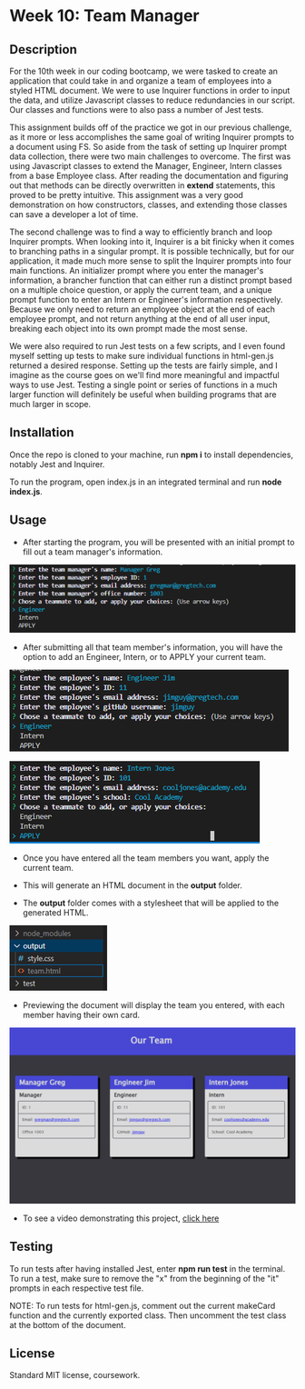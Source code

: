 # Week 10: Team Manager

## Description

For the 10th week in our coding bootcamp, we were tasked to create an application that could take in and organize a team of employees into a styled HTML document. We were to use Inquirer functions in order to input the data, and utilize Javascript classes to reduce redundancies in our script. Our classes and functions were to also pass a number of Jest tests.

This assignment builds off of the practice we got in our previous challenge, as it more or less accomplishes the same goal of writing Inquirer prompts to a document using FS. So aside from the task of setting up Inquirer prompt data collection, there were two main challenges to overcome. The first was using Javascript classes to extend the Manager, Engineer, Intern classes from a base Employee class. After reading the documentation and figuring out that methods can be directly overwritten in **extend** statements, this proved to be pretty intuitive. This assignment was a very good demonstration on how constructors, classes, and extending those classes can save a developer a lot of time.

The second challenge was to find a way to efficiently branch and loop Inquirer prompts. When looking into it, Inquirer is a bit finicky when it comes to branching paths in a singular prompt. It is possible technically, but for our application, it made much more sense to split the Inquirer prompts into four main functions. An initializer prompt where you enter the manager's information, a brancher function that can either run a distinct prompt based on a multiple choice question, or apply the current team, and a unique prompt function to enter an Intern or Engineer's information respectively. Because we only need to return an employee object at the end of each employee prompt, and not return anything at the end of all user input, breaking each object into its own prompt made the most sense.

We were also required to run Jest tests on a few scripts, and I even found myself setting up tests to make sure individual functions in html-gen.js returned a desired response. Setting up the tests are fairly simple, and I imagine as the course goes on we'll find more meaningful and impactful ways to use Jest. Testing a single point or series of functions in a much larger function will definitely be useful when building programs that are much larger in scope.

## Installation

Once the repo is cloned to your machine, run **npm i** to install dependencies, notably Jest and Inquirer.

To run the program, open index.js in an integrated terminal and run **node index.js**.

## Usage

- After starting the program, you will be presented with an initial prompt to fill out a team manager's information.

![init prompt](./assets/images/manager_prompt.PNG)

- After submitting all that team member's information, you will have the option to add an Engineer, Intern, or to APPLY your current team.

![engineer prompt](./assets/images/engineer_prompt.PNG)

![intern prompt](./assets/images/intern_prompt.PNG)

- Once you have entered all the team members you want, apply the current team.

- This will generate an HTML document in the **output** folder.

- The **output** folder comes with a stylesheet that will be applied to the generated HTML.

![output](./assets/images/html_location.PNG)

- Previewing the document will display the team you entered, with each member having their own card.

![output](./assets/images/generated_html.PNG)

- To see a video demonstrating this project, [click here](https://drive.google.com/file/d/1_Nrc0hl-n8Lhz8_EKglxB7f0xJ8kT8dv/view?usp=sharing)

## Testing

To run tests after having installed Jest, enter **npm run test** in the terminal. To run a test, make sure to remove the "x" from the beginning of the "it" prompts in each respective test file.

NOTE: To run tests for html-gen.js, comment out the current makeCard function and the currently exported class. Then uncomment the test class at the bottom of the document.

## License 

Standard MIT license, coursework.
